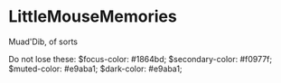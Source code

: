# LittleMouseMemories
Muad'Dib, of sorts


Do not lose these: 
$focus-color: #1864bd;
$secondary-color: #f0977f;
$muted-color: #e9aba1;
$dark-color: #e9aba1;
